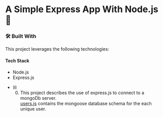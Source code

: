  # A Simple Express App With Node.js :book:

 ### 🛠 Built With

This project leverages the following technologies:

#### Tech Stack

- Node.js
- Express.js
+ [x] 0. This project describes the use of express.js to connect to a mongoDb server. <br/>[users.js](https://github.com/lambojac/project2/blob/main/models/users.js) contains the mongoose database schema for the each unique user.
